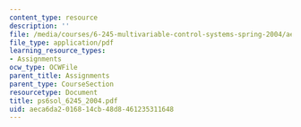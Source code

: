 ```yaml
---
content_type: resource
description: ''
file: /media/courses/6-245-multivariable-control-systems-spring-2004/aeca6da2016814cb48d8461235311648_ps6sol_6245_2004.pdf
file_type: application/pdf
learning_resource_types:
- Assignments
ocw_type: OCWFile
parent_title: Assignments
parent_type: CourseSection
resourcetype: Document
title: ps6sol_6245_2004.pdf
uid: aeca6da2-0168-14cb-48d8-461235311648
---
```

